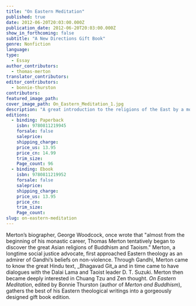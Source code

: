 ```yaml
---
title: "On Eastern Meditation"
published: true
date: 2012-06-20T20:03:00.000Z
publication_date: 2012-06-20T20:03:00.000Z
show_in_forthcoming: false
subtitle: "A New Directions Gift Book"
genre: Nonfiction
language:
type:
  - Essay
author_contributors:
  - thomas-merton
translator_contributors:
editor_contributors:
  - bonnie-thurston
contributors:
featured_image_path:
cover_image_path: On_Eastern_Meditation_1.jpg
description: "A great introduction to the religions of the East by a monk from the West "
editions:
  - binding: Paperback
    isbn: 9780811219945
    forsale: false
    saleprice:
    shipping_charge:
    price_us: 13.95
    price_cn: 14.99
    trim_size:
    Page_count: 96
  - binding: Ebook
    isbn: 9780811219952
    forsale: false
    saleprice:
    shipping_charge:
    price_us: 13.95
    price_cn:
    trim_size:
    Page_count:
slug: on-eastern-meditation
---
```


Merton’s biographer, George Woodcock, once wrote that "almost from the beginning of his monastic career, Thomas Merton tentatively began to discover the great Asian religions of Buddhism and Taoism." Merton, a longtime social justice advocate, first approached Eastern theology as an admirer of Gandhi’s beliefs on non-violence. Through Gandhi, Merton came to know the great Hindu text, _Bhagavad Git_a and in time came to have dialogues with the Dalai Lama and Taoist leader D. T. Suzuki. Merton then became deeply interested in Chuang Tzu and Zen thought. _On Eastern Meditation_, edited by Bonnie Thurston (author of _Merton and Buddhism_), gathers the best of his Eastern theological writings into a gorgeously designed gift book edition.

